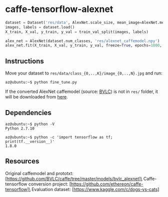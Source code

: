 # caffe-tensorflow-alexnet
```python
dataset = Dataset('res/data', AlexNet.scale_size, mean_image=AlexNet.mean_image)
images, labels = dataset.load()
X_train, X_val, y_train, y_val = train_val_split(images, labels)

alex_net = AlexNet(dataset.num_classes, 'res/alexnet_caffemodel.npy')
alex_net.fit(X_train, X_val, y_train, y_val, freeze=True, epochs=1000, lr=0.0001, augment=True)
```

## Instructions
Move your dataset to ```res/data/class_{0,..,K}/image_{0,..,N}.jpg``` and run:
```console
az@ubuntu:~$ python fine_tune.py
```
If the converted AlexNet caffemodel (source: [BVLC](https://github.com/BVLC/caffe/tree/master/models/bvlc_alexnet))
is not in ```res/``` folder, it will be downloaded from
[here](https://www.dropbox.com/s/ekgz9jtj1ybtxmj/alexnet_caffemodel.npy?dl=1).

## Dependencies
```console
az@ubuntu:~$ python -V
Python 2.7.10
```

```console
az@ubuntu:~$ python -c 'import tensorflow as tf; print(tf.__version__)'
1.8.0
```

## Resources
Original caffemodel and prototxt: [https://github.com/BVLC/caffe/tree/master/models/bvlc_alexnet]\
Caffe-tensorflow conversion project: [https://github.com/ethereon/caffe-tensorflow]\
Evaluation dataset: [https://www.kaggle.com/c/dogs-vs-cats]
